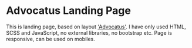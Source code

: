 # Advocatus Landing Page

This is landing page, based on layout ['Advocatus'](https://symu.co/freebies/templates-4/advocatus-psd-template/).
I have only used HTML, SCSS and JavaScript, no external libraries, no bootstrap etc. Page is responsive, can be used on mobiles.
